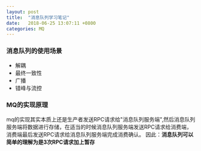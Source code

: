 ```yaml
---
layout: post
title:  "消息队列学习笔记"
date:	2018-06-25 13:07:11 +0800
categories: MQ
---
```


### 消息队列的使用场景

 * 解耦
 * 最终一致性
 * 广播
 * 错峰与流控

### MQ的实现原理

mq的实现其实本质上还是生产者发送RPC请求给"消息队列服务端",然后消息队列服务端将数据进行存储，在适当的时候消息队列服务端发送RPC请求给消费端，消费端最后发送RPC请求给消息队列服务端完成消费确认。
因此：**消息队列可以简单的理解为是3次RPC请求加上暂存**